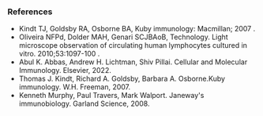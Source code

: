 ### References

* Kindt TJ, Goldsby RA, Osborne BA, Kuby immunology: Macmillan; 2007 .
* Oliveira NFPd, Dolder MAH, Genari SCJBAoB, Technology. Light microscope observation of circulating human lymphocytes cultured in vitro. 2010;53:1097-100 .
* Abul K. Abbas, Andrew H. Lichtman, Shiv Pillai. Cellular and Molecular Immunology. Elsevier, 2022.
* Thomas J. Kindt, Richard A. Goldsby, Barbara A. Osborne.Kuby immunology. W.H. Freeman, 2007.
* Kenneth Murphy, Paul Travers, Mark Walport. Janeway's immunobiology. Garland Science, 2008.